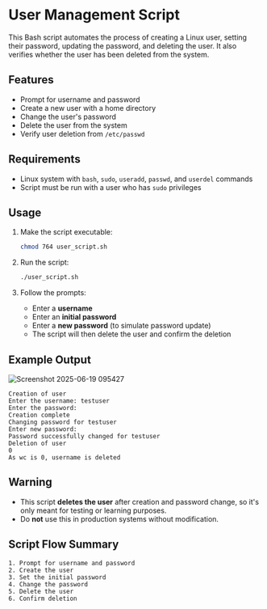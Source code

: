 # User Management Script

This Bash script automates the process of creating a Linux user, setting their password, updating the password, and deleting the user. It also verifies whether the user has been deleted from the system.

## Features

- Prompt for username and password
- Create a new user with a home directory
- Change the user's password
- Delete the user from the system
- Verify user deletion from `/etc/passwd`

## Requirements

- Linux system with `bash`, `sudo`, `useradd`, `passwd`, and `userdel` commands
- Script must be run with a user who has `sudo` privileges

## Usage

1. Make the script executable:

   ```bash
   chmod 764 user_script.sh
   ```

2. Run the script:

   ```bash
   ./user_script.sh
   ```

3. Follow the prompts:

   - Enter a **username**
   - Enter an **initial password**
   - Enter a **new password** (to simulate password update)
   - The script will then delete the user and confirm the deletion

## Example Output
![Screenshot 2025-06-19 095427](https://github.com/user-attachments/assets/e2da8eea-78f3-4ebe-82ea-9e0f57a82a07)

```
Creation of user
Enter the username: testuser
Enter the password:
Creation complete
Changing password for testuser
Enter new password:
Password successfully changed for testuser
Deletion of user
0
As wc is 0, username is deleted
```

## Warning

- This script **deletes the user** after creation and password change, so it's only meant for testing or learning purposes.
- Do **not** use this in production systems without modification.

## Script Flow Summary

```
1. Prompt for username and password
2. Create the user
3. Set the initial password
4. Change the password
5. Delete the user
6. Confirm deletion
```


